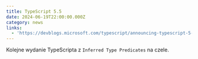 ```yaml
---
title: TypeScript 5.5
date: 2024-06-19T22:00:00.000Z
category: news
links:
  - 'https://devblogs.microsoft.com/typescript/announcing-typescript-5-5'
---
```


Kolejne wydanie TypeScripta z `Inferred Type Predicates` na czele.
